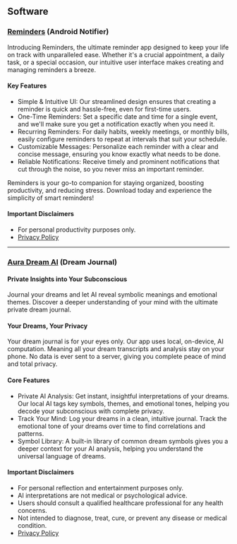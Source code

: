 ## **Software**
### [Reminders](https://play.google.com/store/apps/details?id=com.ampsoft.notifier) (Android Notifier)
Introducing Reminders, the ultimate reminder app designed to keep your life on track with unparalleled ease. Whether it's a crucial appointment, a daily task, or a special occasion, our intuitive user interface makes creating and managing reminders a breeze.

#### Key Features
* Simple & Intuitive UI: Our streamlined design ensures that creating a reminder is quick and hassle-free, even for first-time users.
* One-Time Reminders: Set a specific date and time for a single event, and we'll make sure you get a notification exactly when you need it.
* Recurring Reminders: For daily habits, weekly meetings, or monthly bills, easily configure reminders to repeat at intervals that suit your schedule.
* Customizable Messages: Personalize each reminder with a clear and concise message, ensuring you know exactly what needs to be done.
* Reliable Notifications: Receive timely and prominent notifications that cut through the noise, so you never miss an important reminder.

Reminders is your go-to companion for staying organized, boosting productivity, and reducing stress. Download today and experience the simplicity of smart reminders!

#### Important Disclaimers
* For personal productivity purposes only.
* [Privacy Policy](./android_notifier/privacy.md)

---

### [Aura Dream AI](https://play.google.com/store/apps/details?id=com.ampsoft.dreamjournal) (Dream Journal)
#### Private Insights into Your Subconscious
Journal your dreams and let AI reveal symbolic meanings and emotional themes. Discover a deeper understanding of your mind with the ultimate private dream journal.

#### Your Dreams, Your Privacy
Your dream journal is for your eyes only. Our app uses local, on-device, AI computation. Meaning all your dream transcripts and analysis stay on your phone. No data is ever sent to a server, giving you complete peace of mind and total privacy.

#### Core Features
* Private AI Analysis: Get instant, insightful interpretations of your dreams. Our local AI tags key symbols, themes, and emotional tones, helping you decode your subconscious with complete privacy.
* Track Your Mind: Log your dreams in a clean, intuitive journal. Track the emotional tone of your dreams over time to find correlations and patterns.
* Symbol Library: A built-in library of common dream symbols gives you a deeper context for your AI analysis, helping you understand the universal language of dreams.

#### Important Disclaimers
* For personal reflection and entertainment purposes only.
* AI interpretations are not medical or psychological advice.
* Users should consult a qualified healthcare professional for any health concerns.
* Not intended to diagnose, treat, cure, or prevent any disease or medical condition.
* [Privacy Policy](./dream_journal/privacy.md)